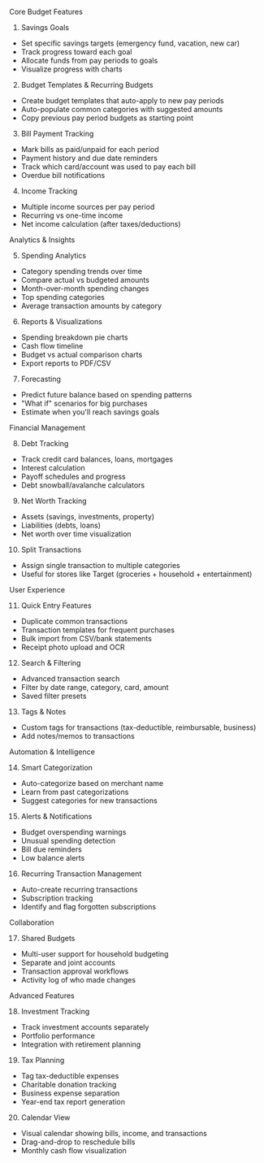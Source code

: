 Core Budget Features

1. Savings Goals
- Set specific savings targets (emergency fund, vacation, new car)
- Track progress toward each goal
- Allocate funds from pay periods to goals
- Visualize progress with charts

2. Budget Templates & Recurring Budgets
- Create budget templates that auto-apply to new pay periods
- Auto-populate common categories with suggested amounts
- Copy previous pay period budgets as starting point

3. Bill Payment Tracking
- Mark bills as paid/unpaid for each period
- Payment history and due date reminders
- Track which card/account was used to pay each bill
- Overdue bill notifications

4. Income Tracking
- Multiple income sources per pay period
- Recurring vs one-time income
- Net income calculation (after taxes/deductions)

Analytics & Insights

5. Spending Analytics
- Category spending trends over time
- Compare actual vs budgeted amounts
- Month-over-month spending changes
- Top spending categories
- Average transaction amounts by category

6. Reports & Visualizations
- Spending breakdown pie charts
- Cash flow timeline
- Budget vs actual comparison charts
- Export reports to PDF/CSV

7. Forecasting
- Predict future balance based on spending patterns
- "What if" scenarios for big purchases
- Estimate when you'll reach savings goals

Financial Management

8. Debt Tracking
- Track credit card balances, loans, mortgages
- Interest calculation
- Payoff schedules and progress
- Debt snowball/avalanche calculators

9. Net Worth Tracking
- Assets (savings, investments, property)
- Liabilities (debts, loans)
- Net worth over time visualization

10. Split Transactions
- Assign single transaction to multiple categories
- Useful for stores like Target (groceries + household + entertainment)

User Experience

11. Quick Entry Features
- Duplicate common transactions
- Transaction templates for frequent purchases
- Bulk import from CSV/bank statements
- Receipt photo upload and OCR

12. Search & Filtering
- Advanced transaction search
- Filter by date range, category, card, amount
- Saved filter presets

13. Tags & Notes
- Custom tags for transactions (tax-deductible, reimbursable, business)
- Add notes/memos to transactions

Automation & Intelligence

14. Smart Categorization
- Auto-categorize based on merchant name
- Learn from past categorizations
- Suggest categories for new transactions

15. Alerts & Notifications
- Budget overspending warnings
- Unusual spending detection
- Bill due reminders
- Low balance alerts

16. Recurring Transaction Management
- Auto-create recurring transactions
- Subscription tracking
- Identify and flag forgotten subscriptions

Collaboration

17. Shared Budgets
- Multi-user support for household budgeting
- Separate and joint accounts
- Transaction approval workflows
- Activity log of who made changes

Advanced Features

18. Investment Tracking
- Track investment accounts separately
- Portfolio performance
- Integration with retirement planning

19. Tax Planning
- Tag tax-deductible expenses
- Charitable donation tracking
- Business expense separation
- Year-end tax report generation

20. Calendar View
- Visual calendar showing bills, income, and transactions
- Drag-and-drop to reschedule bills
- Monthly cash flow visualization
